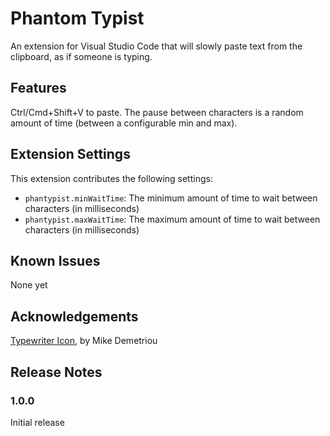 # Phantom Typist

An extension for Visual Studio Code that will slowly paste text from the clipboard, as if someone is typing.

## Features

Ctrl/Cmd+Shift+V to paste.  The pause between characters is a random amount of time (between a configurable min and max).

## Extension Settings

This extension contributes the following settings:

* `phantypist.minWaitTime`: The minimum amount of time to wait between characters (in milliseconds)
* `phantypist.maxWaitTime`: The maximum amount of time to wait between characters (in milliseconds)

## Known Issues

None yet

## Acknowledgements

[Typewriter Icon](http://www.softicons.com/object-icons/vintage-icons-by-mike-demetriou/typewriter-icon), by Mike Demetriou

## Release Notes

### 1.0.0

Initial release